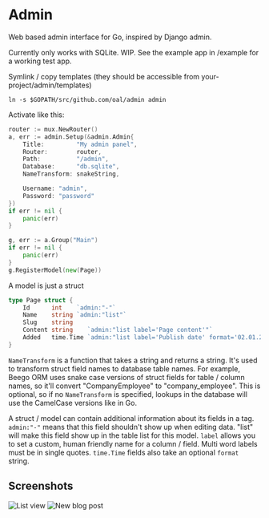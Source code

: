 Admin
=====

Web based admin interface for Go, inspired by Django admin.

Currently only works with SQLite. WIP. See the example app in /example for a working test app.

Symlink / copy templates (they should be accessible from your-project/admin/templates)

	ln -s $GOPATH/src/github.com/oal/admin admin


Activate like this:

```go
router := mux.NewRouter()
a, err := admin.Setup(&admin.Admin{
	Title:         "My admin panel",
	Router:        router,
	Path:          "/admin",
	Database:      "db.sqlite",
	NameTransform: snakeString,

	Username: "admin",
	Password: "password"
})
if err != nil {
	panic(err)
}

g, err := a.Group("Main")
if err != nil {
	panic(err)
}
g.RegisterModel(new(Page))
```

A model is just a struct

```go
type Page struct {
	Id      int    `admin:"-"`
	Name    string `admin:"list"`
	Slug    string
	Content string    `admin:"list label='Page content'"`
	Added   time.Time `admin:"list label='Publish date' format='02.01.2006'"`
}
```


`NameTransform` is a function that takes a string and returns a string. It's used to transform struct field names to database table names. For example, Beego ORM uses snake case versions of struct fields for table / column names, so it'll convert "CompanyEmployee" to "company_employee". This is optional, so if no `NameTransform` is specified, lookups in the database will use the CamelCase versions like in Go.

A struct / model can contain additional information about its fields in a tag. `admin:"-"` means that this field shouldn't show up when editing data. "list" will make this field show up in the table list for this model. `label` allows you to set a custom, human friendly name for a column / field. Multi word labels must be in single quotes. `time.Time` fields also take an optional `format` string.

Screenshots
-----------

![List view](/../master/screenshots/list.png?raw=true "List view")
![New blog post](/../master/screenshots/new.png?raw=true "New blog post")